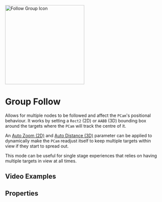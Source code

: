 <img alt="Follow Group Icon" class="page-header-icon" src="/assets/icons/follow-group.svg" height="256" width="256" />

# Group Follow

Allows for multiple nodes to be followed and affect the `PCam`'s positional behaviour. It works by setting a `Rect2` (2D) or `AABB` (3D) bounding box around the targets where the `PCam` will track the centre of it.

An [Auto Zoom (2D)](#auto-zoom-(2d)) and [Auto Distance (3D)](#auto-distance-(3d)) parameter can be applied to dynamically make the `PCam` readjust itself to keep multiple targets within view if they start to spread out.

This mode can be useful for single stage experiences that relies on having multiple targets in view at all times.

## Video Examples

<VideoTabs propertyName="follow-group-videos" video2d="../assets/videos/follow-group-2d.mp4" video3d="../assets/videos/follow-group-3d.mp4"/>

## Properties

<Property2D3D propertyName="follow_targets" propertyType2D="Array[Node2D]" propertyDefault2D="null" propertyType3D="Array[Node3D]" propertyDefault3D="null">

<template v-slot:propertyDescription>

Defines the nodes that the `PCam` should be following.

</template>
<template v-slot:setMethod2D>

`void` set_follow_targets(`Array[Node2D]` target_nodes)

`void` append_follow_group_node(`Node2D` target_node)

`void` append_follow_group_node_array(`Array[Node2D]` target_nodes)

`void` erase_follow_group_node(`Node2D` target_node)

</template>
<template v-slot:setMethod3D>

`void` set_follow_targets(`Array[Node3D]` target_nodes)

`void` append_follow_group_node(`Node3D` target_node)

`void` append_follow_group_node_array(`Array[Node3D]` target_nodes)

`void` erase_follow_group_node(`Node3D` target_node)

</template>

<template v-slot:setExample2D>

::: details Example
```gdscript
# Assigns a new array of nodes to the Follow Group
pcam.set_follow_targets(node_collection)
# Appends one node to the Follow Group
pcam.append_follow_targets(player_node)
# Appends an array of nodes to the Follow Group
pcam.append_follow_targets_array(node_array)
# Removes a node from the Follow Group
pcam.erase_follow_targets(another_node)
```
:::

</template>
<template v-slot:setExample3D>

::: details Example
```gdscript
# Assigns a new array of nodes to the Follow Group
pcam.set_follow_targets(node_collection)
# Appends one node to the Follow Group
pcam.append_follow_targets(player_node)
# Appends an array of nodes to the Follow Group
pcam.append_follow_targets_array(node_array)
# Removes a node from the Follow Group
pcam.erase_follow_targets(another_node)
```
:::

</template>

<template v-slot:getMethod2D>

`Array[Node2D]` get_follow_group_nodes()

</template>
<template v-slot:getMethod3D>

`Array[Node3D]` get_follow_group_nodes()

</template>

<template v-slot:getExample2D>

::: details Example
```gdscript
pcam.get_follow_group_nodes()
```
:::

</template>
<template v-slot:getExample3D>

::: details Example
```gdscript
pcam.get_follow_group_nodes()
```
:::

</template>

</Property2D3D>

<!--@include: ./parts/damping.md-->

<!--@include: ./parts/damping-value.md-->

<Property propertyName="auto_zoom" propertyType="bool" propertyDefault="false">
<template v-slot:propertyDescription>

Enables the `PCam2D` to dynamically zoom in and out based on the targets' distances between each other.

Once enabled, the `PCam` will stay as zoomed in as possible, limited by the `Maximum Zoom` and start zooming out as the targets move further apart, limited by the `Minimum Zoom`.

Note: Enabling this property hides and disables the `Zoom` property as this effectively overrides that value.

<Property2D3DOnly :is2D="true" altProp="auto_follow_distance" altPropLink="./group#auto_follow_distance"/>

</template>
<template v-slot:setMethod>

`void` set_auto_zoom (`bool` enable)

</template>
<template v-slot:setExample>

::: details Example
```gdscript
pcam.set_auto_zoom(true)
```
:::

</template>

<template v-slot:getMethod>

`bool` get_auto_zoom()

</template>
<template v-slot:getExample>

::: details Example
```gdscript
pcam.get_auto_zoom()
```
:::

</template>
</Property>




<Property propertyName="auto_zoom_min" propertyType="float" propertyDefault="1">
<template v-slot:propertyDescription>

Sets the minimum zoom amount, in other words how far away the `Camera2D` can be from scene.

This only works when `auto_zoom` is enabled.

<Property2D3DOnly :is2D="true" altProp="auto_follow_distance_min" altPropLink="./group#auto_follow_distance_min"/>

</template>
<template v-slot:setMethod>

`void` set_auto_zoom_min (`float` min_zoom)

</template>
<template v-slot:setExample>

::: details Example
```gdscript
pcam.set_auto_zoom_min(0.42)
```
:::

</template>

<template v-slot:getMethod>

`float` get_auto_zoom_min()

</template>
<template v-slot:getExample>

::: details Example
```gdscript
pcam.get_auto_zoom_min()
```
:::

</template>
</Property>




<Property propertyName="auto_zoom_max" propertyType="float" propertyDefault="5">
<template v-slot:propertyDescription>

Sets the maximum zoom amount, in other words how close the `Camera2D` can move towards the scene.

This only works when `auto_zoom` is enabled.

<Property2D3DOnly :is2D="true" altProp="auto_follow_distance_max" altPropLink="./group#auto_follow_distance_max"/>

</template>
<template v-slot:setMethod>

`void` set_auto_zoom_max (`float` max_zoom)

</template>
<template v-slot:setExample>

::: details Example
```gdscript
pcam.set_auto_zoom_max(4)
```
:::

</template>

<template v-slot:getMethod>

`float` get_auto_zoom_max()

</template>
<template v-slot:getExample>

::: details Example
```gdscript
pcam.get_auto_zoom_max()
```
:::

</template>
</Property>




<Property propertyName="auto_zoom_margin" propertyType="Vector4" propertyDefault="Vector4(0,0,0,0)">
<template v-slot:propertyDescription>

Determines how close to the edges the targets are allowed to be. <br>
This is useful to avoid targets being cut off at the edges of the screen.

The `Vector4` parameter order goes: Left - Top - Right - Bottom.

<Property2D3DOnly :is2D="true"/>

</template>
<template v-slot:setMethod>

`void` set_auto_zoom_margin (`Vector4` zoom_margin)

</template>
<template v-slot:setExample>

::: details Example
```gdscript
pcam.set_auto_zoom_margin(Vector4(10, 30, 10, 40))
```
:::

</template>

<template v-slot:getMethod>

`Vector4` get_auto_zoom_margin()

</template>
<template v-slot:getExample>

::: details Example
```gdscript
pcam.get_auto_zoom_margin()
```
:::

</template>
</Property>




<!--@include: ./parts/follow-distance.md-->




<Property propertyName="auto_follow_distance" propertyType="bool" propertyDefault="false">
<template v-slot:propertyDescription>

Enables the `PCam` to automatically distance itself based on the targets' distances between each other.

It looks at the longest axis between the different targets and interpolates the distance length between the `Minimum Distance` and `Maximum Distance` properties below.

**Note:** Enabling this property hides and disables the `Distance` property as this effectively overrides that value.

<Property2D3DOnly :is2D="false" altProp="auto_zoom" altPropLink="./group#auto_zoom"/>


</template>
<template v-slot:setMethod>

`void` set_auto_follow_distance(`bool` enable)

</template>
<template v-slot:setExample>

::: details Example
```gdscript
pcam.set_auto_follow_distance(true)
```
:::

</template>
<template v-slot:getMethod>

`bool` get_auto_follow_distance()

</template>
<template v-slot:getExample>

::: details Example
```gdscript
pcam.get_auto_follow_distance()
```
:::

</template>
</Property>




<Property propertyName="auto_follow_distance_min" propertyType="float" propertyDefault="1">
<template v-slot:propertyDescription>

Sets the minimum distance between the `Camera` and centre of `AABB`.

**Note:** This distance will only ever be reached when all the targets are in the exact same `Vector3` coordinate, which will very unlikely happen, so adjust the value here accordingly.

<Property2D3DOnly :is2D="false" altProp="auto_zoom_max" altPropLink="./group#auto_zoom_max"/>

</template>
<template v-slot:setMethod>

`void` set_auto_follow_distance_min(`float` min_distance)

</template>
<template v-slot:setExample>

::: details Example
```gdscript
pcam.set_auto_follow_distance_min(4.2)
```
:::

</template>
<template v-slot:getMethod>

`float` get_auto_follow_distance_min()

</template>
<template v-slot:getExample>

::: details Example
```gdscript
pcam.get_auto_follow_distance_min()
```
:::

</template>
</Property>




<Property propertyName="auto_follow_distance_max" propertyType="float" propertyDefault="5">
<template v-slot:propertyDescription>

Sets the maximum distance between the `Camera` and centre of `AABB`.

<Property2D3DOnly :is2D="false" altProp="auto_zoom_min" altPropLink="./group#auto_zoom_min"/>

</template>
<template v-slot:setMethod>

`void` set_auto_follow_distance_max(`float` max_distance)

</template>
<template v-slot:setExample>

::: details Example
```gdscript
pcam.set_auto_follow_distance_max(4.2)
```
:::

</template>
<template v-slot:getMethod>

`float` get_auto_follow_distance_max()

</template>
<template v-slot:getExample>

::: details Example
```gdscript
pcam.get_auto_follow_distance_max()
```
:::

</template>
</Property>




<Property propertyName="auto_follow_distance_divisor" propertyType="float" propertyDefault="10">
<template v-slot:propertyDescription>

Determines how fast the `auto_follow_distance` moves between the maximum and minimum distance. The higher the value, the sooner the maximum distance is reached.

This value should be based on the sizes of the `auto_follow_distance_min` and `auto_follow_distance_max`. <br>
E.g. if the value between the `auto_follow_distance_min` and `auto_follow_distance_max` is small, consider keeping the number low and vice versa.

<Property2D3DOnly :is2D="false"/>

</template>
<template v-slot:setMethod>

`void` set_auto_follow_distance_divisor(`float` division)

</template>
<template v-slot:setExample>

::: details Example
```gdscript
pcam.set_auto_follow_distance_divisor(4.2)
```
:::

</template>
<template v-slot:getMethod>

`float` get_auto_follow_distance_divisor()

</template>
<template v-slot:getExample>

::: details Example
```gdscript
pcam.get_auto_follow_distance_divisor()
```
:::

</template>
</Property>